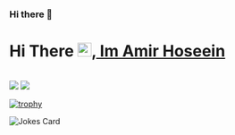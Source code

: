 ### Hi there 👋

# Hi There <img src="https://media.giphy.com/media/hvRJCLFzcasrR4ia7z/giphy.gif" width="25px">,<a href="https://github.com/Amir-Hossin-pr"> Im Amir Hoseein</a>

<br>


<img src="https://github-readme-stats.vercel.app/api?username=Amir-Hossin-pr&show_icons=true&bg_color=22,e96443,904e95&title_color=fff&text_color=fff&count_private=true">
<img src="https://github-readme-stats.vercel.app/api/top-langs/?username=amir-hossin-pr&theme=tokyonight" />

[![trophy](https://github-profile-trophy.vercel.app/?username=ryo-ma)](https://github.com/ryo-ma/Amir-Hossin-pr)

![Jokes Card](https://readme-jokes.vercel.app/api)
